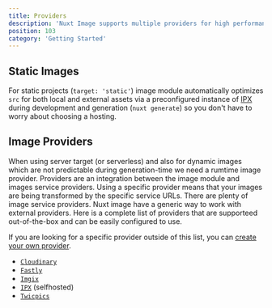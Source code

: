 ```yaml
---
title: Providers
description: 'Nuxt Image supports multiple providers for high performances.'
position: 103
category: 'Getting Started'
---
```


## Static Images

For static projects (`target: 'static'`) image module automatically optimizes `src` for both local and external assets via a preconfigured instance of [IPX](/providers/ipx) during development and generation (`nuxt generate`) so you don't have to worry about choosing a hosting.

## Image Providers

When using server target (or serverless) and also for dynamic images which are not predictable during generation-time we need a rumtime image provider. Providers are an integration between the image module and images service providers. Using a specific provider means that your images are being transformed by the specific service URLs.
There are plenty of image service providers. Nuxt image have a generic way to work with external providers. Here is a complete list of providers that are supporteed out-of-the-box and can be easily configured to use.

If you are looking for a specific provider outside of this list, you can [create your own provider](/advanced/custom-provider).

- [`Cloudinary`](/providers/cloudinary)
- [`Fastly`](/providers/fastly)
- [`Imgix`](/providers/imgix)
- [`IPX`](/providers/ipx) (selfhosted)
- [`Twicpics`](/providers/twicpics)

